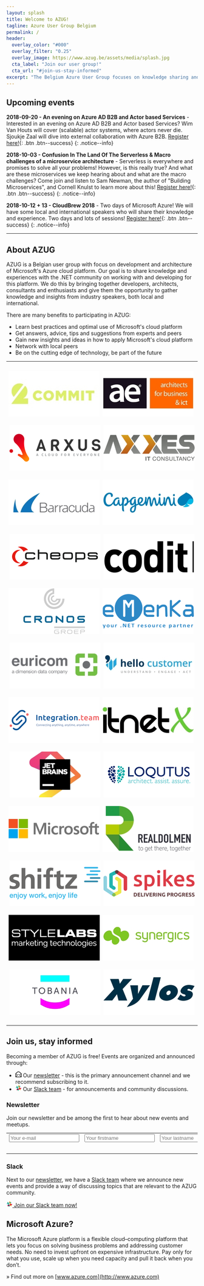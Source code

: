 ```yaml
---
layout: splash
title: Welcome to AZUG!
tagline: Azure User Group Belgium
permalink: /
header:
  overlay_color: "#000"
  overlay_filter: "0.25"
  overlay_image: https://www.azug.be/assets/media/splash.jpg
  cta_label: "Join our user group!"
  cta_url: "#join-us-stay-informed"
excerpt: "The Belgium Azure User Group focuses on knowledge sharing and networking around development and architecture of Microsoft’s Azure cloud platform."
---
```


## Upcoming events

**2018-09-20 - An evening on Azure AD B2B and Actor based Services** - Interested in an evening on Azure AD B2B and Actor based Services? Wim Van Houts will cover (scalable) actor systems, where actors never die. Sjoukje Zaal will dive into external collaboration with Azure B2B. [Register here!](https://www.azug.be/events/2018/09/20/an-evening-on-azure-ad-b2b-and-actor-based-services){: .btn .btn--success}
{: .notice--info}

**2018-10-03 - Confusion In The Land Of The Serverless & Macro challenges of a microservice architecture** - Serverless is everywhere and promises to solve all your problems! However, is this really true? And what are these microservices we keep hearing about and what are the macro challenges? Come join and listen to Sam Newman, the author of "Building Microservices", and Cornell Knulst to learn more about this! [Register here!](https://www.azug.be/events/2018/10/03/confusion-in-the-land-of-serverless){: .btn .btn--success}
{: .notice--info}

**2018-10-12 + 13 - CloudBrew 2018** - Two days of Microsoft Azure! We will have some local and international speakers who will share their knowledge and experience. Two days and lots of sessions! [Register here!](https://www.cloudbrew.be){: .btn .btn--success}
{: .notice--info}

<hr />

## About AZUG

AZUG is a Belgian user group with focus on development and architecture of Microsoft's Azure cloud platform. Our goal is to share knowledge and experiences with the .NET community on working with and developing for this platform. We do this by bringing together developers, architects, consultants and enthusiasts and give them the opportunity to gather knowledge and insights from industry speakers, both local and international.

There are many benefits to participating in AZUG:

* Learn best practices and optimal use of Microsoft's cloud platform
* Get answers, advice, tips and suggestions from experts and peers
* Gain new insights and ideas in how to apply Microsoft's cloud platform
* Network with local peers
* Be on the cutting edge of technology, be part of the future

<hr />

<p style="text-align: center;">
		<a href="https://www.2commit.be/"><img alt="" src="/assets/media/sponsors/logo-2commit.jpg" class="sponsor-gold" vspace="10" /></a>&nbsp;
		<a href="http://www.ae.be"><img alt="" src="/assets/media/sponsors/logo-ae.jpg" class="sponsor-gold" vspace="10" /></a>&nbsp;
		<a href="https://www.arxus.eu"><img alt="" src="/assets/media/sponsors/logo-arxus.png" class="sponsor-gold" vspace="10" /></a>&nbsp;
		<a href="http://www.axxes.com"><img alt="" src="/assets/media/sponsors/logo-axxes.jpg" class="sponsor-gold" vspace="10" /></a>
		<br />
		<a href="http://www.barracuda.com"><img alt="" src="/assets/media/sponsors/logo-barracuda.jpg" class="sponsor-gold" vspace="10" /></a>&nbsp;
		<a href="https://www.be.capgemini.com/"><img alt="" src="/assets/media/sponsors/logo-capgemini.jpg" class="sponsor-gold" vspace="10" /></a>&nbsp;
		<a href="https://www.cheops.com"><img alt="" src="/assets/media/sponsors/logo-cheops.jpg" class="sponsor-gold" vspace="10" /></a>&nbsp;
		<a href="https://www.codit.eu"><img alt="" src="/assets/media/sponsors/logo-codit.png" class="sponsor-gold" vspace="10" /></a>
		<br />
		<a href="http://www.cronos.be"><img alt="" src="/assets/media/sponsors/logo-cronos.jpg" class="sponsor-gold" vspace="10" /></a>&nbsp;
		<a href="http://www.emenka.be"><img alt="" src="/assets/media/sponsors/logo-emenka.png" class="sponsor-gold" vspace="10" /></a>&nbsp;
		<a href="http://www.euri.com"><img alt="" src="/assets/media/sponsors/logo-euricom.jpg" class="sponsor-gold" vspace="10" /></a>&nbsp;
		<a href="https://www.hellocustomer.com/"><img alt="" src="/assets/media/sponsors/logo-hello-customer.jpg" class="sponsor-gold" vspace="10" /></a>
		<br />
		<a href="http://integration.team/"><img alt="" src="/assets/media/sponsors/logo-integrationteam.png" class="sponsor-gold" vspace="10" /></a>&nbsp;
		<a href="http://itnetx.ch/"><img alt="" src="/assets/media/sponsors/logo-itnetx.jpg" class="sponsor-gold" vspace="10" /></a>&nbsp;
		<a href="http://www.jetbrains.com"><img alt="" src="/assets/media/sponsors/logo-jetbrains.jpg" class="sponsor-gold" vspace="10" /></a>&nbsp;
		<a href="http://www.loqutus.be"><img alt="" src="/assets/media/sponsors/logo-loqutus.jpg" class="sponsor-gold" vspace="10" /></a>
		<br />
		<a href="http://www.microsoft.be"><img alt="" src="/assets/media/sponsors/logo-microsoft.jpg" class="sponsor-gold" vspace="10" /></a>&nbsp;
		<a href="http://www.realdolmen.com"><img alt="" src="/assets/media/sponsors/logo-realdolmen.jpg" class="sponsor-gold" vspace="10" /></a>&nbsp;
		<a href="http://www.shiftz.be/"><img alt="" src="/assets/media/sponsors/logo-shiftz.png" class="sponsor-gold" vspace="10" /></a>&nbsp;
		<a href="http://www.spikes.be/"><img alt="" src="/assets/media/sponsors/logo-spikes.png" class="sponsor-gold" vspace="10" /></a>
		<br />
		<a href="http://www.stylelabs.com/"><img alt="" src="/assets/media/sponsors/logo-stylelabs.jpg" class="sponsor-gold" vspace="10" /></a>&nbsp;
		<a href="http://www.synergics.be"><img alt="" src="/assets/media/sponsors/logo-synergics.jpg" class="sponsor-gold" vspace="10" /></a>&nbsp;
		<a href="http://www.tobania.be/"><img alt="" src="/assets/media/sponsors/logo-tobania.jpg" class="sponsor-gold" vspace="10" /></a>&nbsp;
		<a href="http://www.xylos.be"><img alt="" src="/assets/media/sponsors/logo-xylos.jpg" class="sponsor-gold" vspace="10" /></a>
</p>

<hr />

## Join us, stay informed

Becoming a member of AZUG is free! Events are organized and announced through:

* <img src="assets/media/icon-email.png" width="16" height="16" /> Our [newsletter](#newsletter) - this is the primary announcement channel and we recommend subscribing to it.
* <img src="assets/media/icon-slack.png" width="16" height="16" /> Our [Slack team](#slack) - for announcements and community discussions.

### Newsletter 

Join our newsletter and be among the first to hear about new events and meetups.

<div id="mc_embed_signup"><form id="mc-embedded-subscribe-form" class="validate" action="https://azug.us2.list-manage.com/subscribe/post?u=47e1708de98684b0f393d63b3&amp;id=9463ee7106" method="post"> 
<table border="0" cellspacing="2" cellpadding="2">
<tbody>
<tr>
<td><input id="mce-EMAIL" class="required email" name="EMAIL" type="text" placeholder="Your e-mail"></td>
<td><input id="mce-FNAME" class="required" name="FNAME" type="text" placeholder="Your firstname"></td>
<td><input id="mce-LNAME" class="required" name="LNAME" type="text" placeholder="Your lastname"></td>
</tr>
<tr>
<td style="text-align: right;" colspan="3"><input id="mc-embedded-subscribe" class="btn btn--x-large" name="subscribe" type="submit" value="Subscribe"></td>
</tr>
</tbody>
</table>
</form></div>

### Slack

Next to our [newsletter](#newsletter), we have a [Slack team](https://join.slack.com/t/azugbe/shared_invite/MjE4MzI5NDM3OTM5LTE1MDExNDgyMzUtMzgwNjM2YmU0Zg) where we announce new events and provide a way of discussing topics that are relevant to the AZUG community.

[<img src="assets/media/icon-slack.png" width="16" height="16" /> Join our Slack team  now!](https://join.slack.com/t/azugbe/shared_invite/MjE4MzI5NDM3OTM5LTE1MDExNDgyMzUtMzgwNjM2YmU0Zg)

## Microsoft Azure?

The Microsoft Azure platform is a flexible cloud–computing platform that lets you focus on solving business problems and addressing customer needs. No need to invest upfront on expensive infrastructure. Pay only for what you use, scale up when you need capacity and pull it back when you don’t.

&raquo; Find out more on [www.azure.com](http://www.azure.com)
